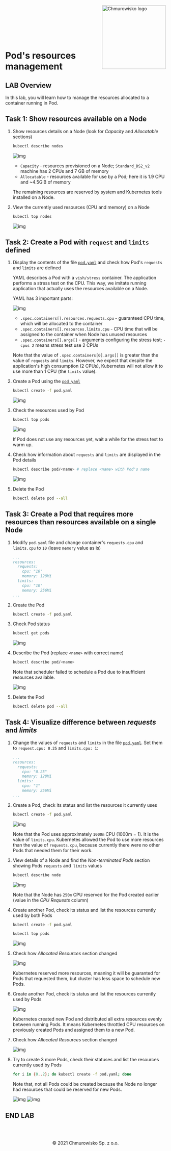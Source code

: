 <img src="../../../img/logo.png" alt="Chmurowisko logo" width="200" align="right">
<br><br>
<br><br>
<br><br>

# Pod's resources management

## LAB Overview

In this lab, you will learn how to manage the resources allocated to a container running in Pod.

## Task 1: Show resources available on a Node

1. Show resources details on a Node (look for _Capacity_ and _Allocatable_ sections)

    ```bash
    kubectl describe nodes
    ```

    ![img](img/01-kubectl-describe-nodes.svg)

    - `Capacity` - resources provisioned on a Node; `Standard_DS2_v2` machine has 2 CPUs and 7 GB of memory
    - `Allocatable` - resources available for use by a Pod; here it is 1.9 CPU and ~4.5GiB of memory

    The remaining resources are reserved by system and Kubernetes tools installed on a Node.

1. View the currently used resources (CPU and memory) on a Node

    ```bash
    kubectl top nodes
    ```

    ![img](img/01-kubectl-top-nodes.svg)

## Task 2: Create a Pod with `request` and `limits` defined

1. Display the contents of the file [`pod.yaml`](./files/pod.yaml) and check how Pod's `requests` and `limits` are defined

    YAML describes a Pod with a `vish/stress` container. The application performs a stress test on the CPU. This way, we imitate running application that actually uses the resources available on a Node.

    YAML has 3 important parts:

    ![img](img/02-resource-details.svg)

    - `.spec.containers[].resources.requests.cpu` - guaranteed CPU time, which will be allocated to the container
    - `.spec.containers[].resources.limits.cpu` - CPU time that will be assigned to the container when Node has unused resources
    - `.spec.containers[].args[]` - arguments configuring the stress test; `-cpus 2` means stress test use 2 CPUs

    Note that the value of `.spec.containers[0].args[]` is greater than the value of `requests` and `limits`. However, we expect that despite the application's high consumption (2 CPUs), Kubernetes will not allow it to use more than 1 CPU (the `limits` value).

1. Create a Pod using the [`pod.yaml`](./files/pod.yaml)

    ```bash
    kubectl create -f pod.yaml
    ```

    ![img](img/03-pod-created.svg)

1. Check the resources used by Pod

    ```bash
    kubectl top pods
    ```

    ![img](./img/04-top-pods.svg)

    If Pod does not use any resources yet, wait a while for the stress test to warm up.

1. Check how information about `requests` and `limits` are displayed in the Pod details

    ```bash
    kubectl describe pod/<name> # replace <name> with Pod's name
    ```

    ![img](./img/06-pod-details.svg)

1. Delete the Pod

    ```bash
    kubectl delete pod --all
    ```

## Task 3: Create a Pod that requires more resources than resources available on a single Node

1. Modify `pod.yaml` file and change container's `requests.cpu` and `limits.cpu` to `10` (leave `memory` value as is)

    ```yaml
    ...
    resources:
      requests:
        cpu: "10"
        memory: 128Mi
      limits:
        cpu: "10"
        memory: 256Mi
    ...
    ```

1. Create the Pod

    ```bash
    kubectl create -f pod.yaml
    ```

1. Check Pod status

    ```bash
    kubectl get pods
    ```

    ![img](./img/07-huge-pod-pending.svg)

1. Describe the Pod (replace `<name>` with correct name)

    ```bash
    kubectl describe pod/<name>
    ```

    Note that scheduler failed to schedule a Pod due to insufficient resources available.

    ![img](./img/08-huge-pod-details.svg)

1. Delete the Pod

    ```bash
    kubectl delete pod --all
    ```

## Task 4: Visualize difference between _requests_ and _limits_

1. Change the values ​​of `requests` and `limits` in the file [`pod.yaml`](./files/pod.yaml). Set them to `request.cpu: 0.25` and `limits.cpu: 1`:

    ```yaml
    ...
    resources:
      requests:
        cpu: "0.25"
        memory: 128Mi
      limits:
        cpu: "1"
        memory: 256Mi
    ...
    ```

1. Create a Pod, check its status and list the resources it currently uses

    ```bash
    kubectl create -f pod.yaml
    ```

    ![img](./img/09-limits-first-pod.svg)

    Note that the Pod uses approximately `1000m` CPU (1000m = 1). It is the value of `limits.cpu`. Kubernetes allowed the Pod to use more resources than the value of `requests.cpu`, because currently there were no other Pods that needed them for their work.

1. View details of a Node and find the _Non-terminated Pods_ section showing Pods `requests` and` limits` values

    ```bash
    kubectl describe node
    ```

    ![img](./img/10-limits-node-details.svg)

    Note that the Node has `250m` CPU reserved for the Pod created earlier (value in the _CPU Requests_ column)

1. Create another Pod, check its status and list the resources currently used by both Pods

    ```bash
    kubectl create -f pod.yaml
    ```

    ```bash
    kubectl top pods
    ```

    ![img](./img/11-limits-second-pod.svg)
    
1. Check how _Allocated Resources_ section changed

    ![img](./img/12-limits-node-details.svg)
    
    Kubernetes reserved more resources, meaning it will be guaranted for Pods that requested them, but cluster has less space to schedule new Pods.

1. Create another Pod, check its status and list the resources currently used by Pods

   ![img](./img/13-limits-third-pod.svg)

   Kubernetes created new Pod and distributed all extra resources evenly between running Pods. It means Kubernetes throttled CPU resources on previously created Pods and assigned them to a new Pod.

1. Check how _Allocated Resources_ section changed

    ![img](./img/14-limits-node-details.svg)

1. Try to create 3 more Pods, check their statuses and list the resources currently used by Pods

    ```bash
    for i in {0..2}; do kubectl create -f pod.yaml; done
    ```

    Note that, not all Pods could be created because the Node no longer had resources that could be reserved for new Pods.

    ![img](./img/15-limits-unavailable-resources.svg)
    ![img](./img/16-limits-node-details.svg)


## END LAB

<br><br>


<center><p>&copy; 2021 Chmurowisko Sp. z o.o.<p></center>
